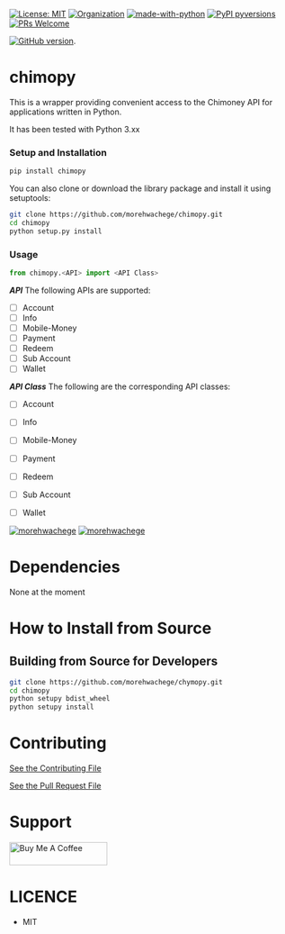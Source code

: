 
[![License: MIT](https://img.shields.io/badge/License-MIT-red.svg)](https://opensource.org/licenses/MIT)
[![Organization](https://img.shields.io/badge/Org-morehwachege-blue.svg)](https://github.com/TralahTek)
[![made-with-python](https://img.shields.io/badge/Made%20with-Python-1f425f.svg)](https://www.python.org/)
[![PyPI pyversions](https://img.shields.io/pypi/pyversions/ansicolortags.svg)](https://pypi.python.org/pypi/ansicolortags/)
[![PRs Welcome](https://img.shields.io/badge/PRs-welcome-brightgreen.svg?style=flat-square)](https://github.com/TralahM/pull/)

[![GitHub version](https://badge.fury.io/gh/Naereen%2FStrapDown.js.svg)](https://github.com/morehwachege/chimopy).

# chimopy
This is a wrapper providing convenient access to the Chimoney API for applications written in Python.

It has been tested with Python 3.xx

### Setup and Installation

```Bash
pip install chimopy
```
You can also clone or download the library package and install it using setuptools:
``` bash
git clone https://github.com/morehwachege/chimopy.git
cd chimopy
python setup.py install
```

### Usage

``` python
from chimopy.<API> import <API Class>
```

***API***
The following APIs are supported:
- [ ] Account
- [ ] Info
- [ ] Mobile-Money
- [ ] Payment
- [ ] Redeem
- [ ] Sub Account
- [ ] Wallet

***API Class***
The following are the corresponding API classes:
- [ ] Account
- [ ] Info
- [ ] Mobile-Money
- [ ] Payment
- [ ] Redeem
- [ ] Sub Account
- [ ] Wallet



[![morehwachege](https://img.shields.io/badge/Engineer-morehwachege-blue.svg?style=for-the-badge)](https://github.com/morehwachege)
[![morehwachege](https://img.shields.io/badge/Maintainer-morehwachege-green.svg?style=for-the-badge)](https://github.com/morehwachege)

# Dependencies
 None at the moment


# How to Install from Source

## Building from Source for Developers

```Bash
git clone https://github.com/morehwachege/chymopy.git
cd chimopy
python setupy bdist_wheel
python setupy install
```

# Contributing
[See the Contributing File](CONTRIBUTING.rst)


[See the Pull Request File](PULL_REQUEST_TEMPLATE.md)

# Support
<a href="https://www.buymeacoffee.com/muriithigakuru" target="_blank"><img src="https://cdn.buymeacoffee.com/buttons/default-orange.png" alt="Buy Me A Coffee" height="41" width="174"></a>
# LICENCE
- MIT